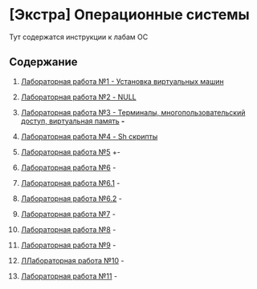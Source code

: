 # [Экстра] Операционные системы

Тут содержатся инструкции к лабам ОС


## Содержание

1. [Лабораторная работа №1 - Установка виртуальных машин](./lab1/README.md)

2. [Лабораторная работа №2 - NULL](./lab2/README.md)

3. [Лабораторная работа №3 - Терминалы, многопользовательский доступ, виртуальная память](./lab3/README.md) **-**

4. [Лабораторная работа №4 - Sh скрипты](./lab4/README.md)

5. [Лабораторная работа №5](./lab5/README.md) +-

6. [Лабораторная работа №6](./lab6/README.md) -

7. [Лабораторная работа №6.1](./lab6_1/README.md) -

8. [Лабораторная работа №6.2](./lab6_2/README.md) -

9. [Лабораторная работа №7](./lab7/README.md) -

10. [Лабораторная работа №8](./lab8/README.md) -

11. [Лабораторная работа №9](./lab9/README.md) -

12. [ЛЛабораторная работа №10](./lab10/README.md) -

13. [Лабораторная работа №11](./lab11/README.md) -
